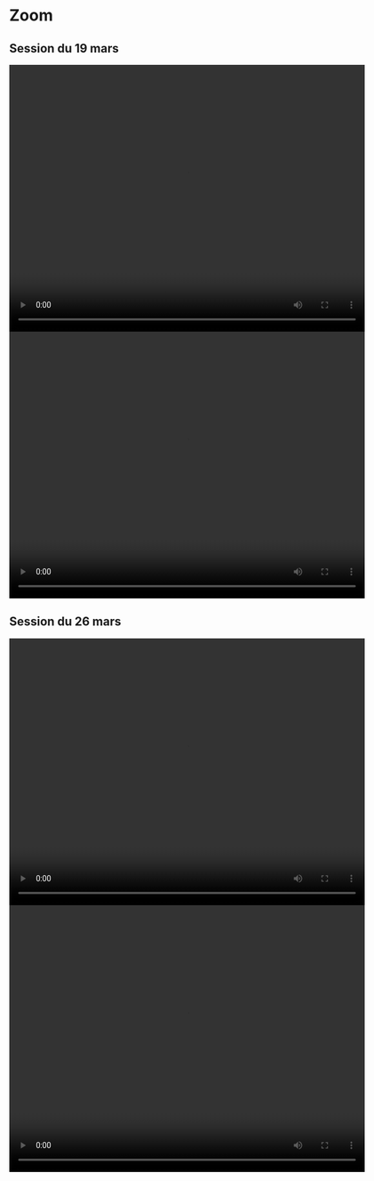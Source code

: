 # Zoom

## Session du 19 mars
 <video width="640" height="480" controls>
  <source src="zoom/zoom_19mars_partie1.mp4" type="video/mp4">
Your browser does not support the video tag.
</video> 
 <video width="640" height="480" controls>
  <source src="zoom/zoom_19mars_partie2.mp4" type="video/mp4">
Your browser does not support the video tag.
</video> 

  <br>

## Session du 26 mars

 <video width="640" height="480" controls>
  <source src="zoom/zoom_26mars_partie1.mp4" type="video/mp4">
Your browser does not support the video tag.
</video> 
 <video width="640" height="480" controls>
  <source src="zoom/zoom_26mars_partie2.mp4" type="video/mp4">
Your browser does not support the video tag.
</video> 
